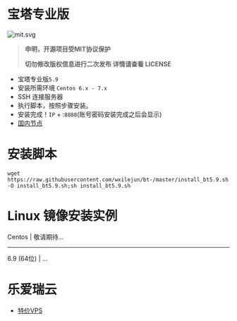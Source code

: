 # 宝塔专业版
![mit.svg](https://raw.githubusercontent.com/wxilejun/bt/master/img/mit.svg)

> **申明，开源项目受MIT协议保护**
>
> **切勿修改版权信息进行二次发布
详情请查看 LICENSE**

* 宝塔专业版`5.9`
* 安装所需环境 `Centos 6.x - 7.x`
* SSH 连接服务器
* 执行脚本，按照步骤安装。
* 安装完成！`IP` + :`8888`(账号密码安装完成之后会显示)
* [国内节点](http://ky.yloli.cn)

# 安装脚本
```shell
wget https://raw.githubusercontent.com/wxilejun/bt-/master/install_bt5.9.sh -O install_bt5.9.sh;sh install_bt5.9.sh
```

# Linux 镜像安装实例
Centos | 敬请期待...
- - -
6.9 (64位) | ... 

# 乐爱瑞云
* [特价VPS](http://yloli.cn)
